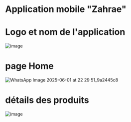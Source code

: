 # Application mobile "Zahrae"
# Logo et nom de l'application
![image](https://github.com/user-attachments/assets/fd8207a3-f120-4300-bf6b-9ecbdcd153fd)
# page Home 
![WhatsApp Image 2025-06-01 at 22 29 51_9a2445c8](https://github.com/user-attachments/assets/7860e866-6585-4088-87c4-d7d7802f5fc2)


# détails des produits
![image](https://github.com/user-attachments/assets/e02b3408-0c29-453a-8cf0-78ea95959dc7)


